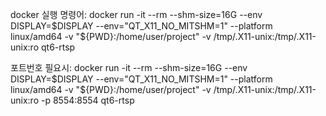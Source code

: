 docker 실행 명령어:
    docker run -it --rm --shm-size=16G --env DISPLAY=$DISPLAY --env="QT_X11_NO_MITSHM=1" --platform linux/amd64 -v "${PWD}:/home/user/project" -v /tmp/.X11-unix:/tmp/.X11-unix:ro qt6-rtsp

포트번호 필요시:
    docker run -it --rm --shm-size=16G --env DISPLAY=$DISPLAY --env="QT_X11_NO_MITSHM=1" --platform linux/amd64 -v "${PWD}:/home/user/project" -v /tmp/.X11-unix:/tmp/.X11-unix:ro -p 8554:8554 qt6-rtsp
